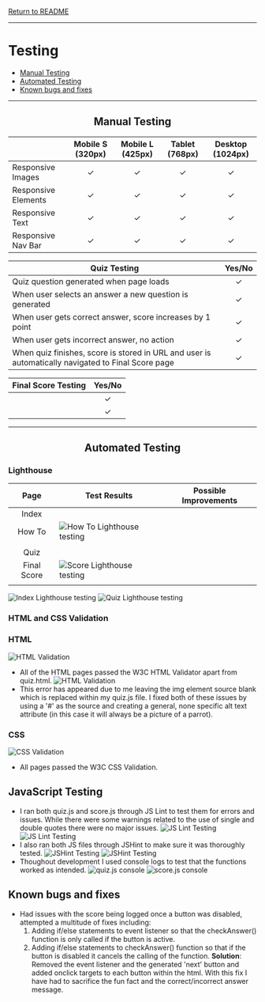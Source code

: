 [Return to README](https://github.com/lrchnnng/parrot-quiz/blob/main/README.md)

---
# Testing <!-- omit in toc -->
- [Manual Testing](#manual-testing)
- [Automated Testing](#automated-testing)
- [Known bugs and fixes](#known-bugs-and-fixes)

---

<div align="center">

## Manual Testing

</div>

| | Mobile S (320px)| Mobile L (425px)| Tablet (768px) | Desktop (1024px)|
|---|:---:|:---:|:---:|:---:|
|Responsive Images|✓|✓|✓|✓|
|Responsive Elements|✓|✓|✓|✓|
|Responsive Text|✓|✓|✓|✓|
|Responsive Nav Bar|✓|✓|✓|✓|

|Quiz Testing|Yes/No|
|---|:---:|
|Quiz question generated when page loads|✓|
|When user selects an answer a new question is generated|✓|
|When user gets correct answer, score increases by 1 point|✓|
|When user gets incorrect answer, no action|✓|
|When quiz finishes, score is stored in URL and user is automatically navigated to Final Score page|✓|

|Final Score Testing|Yes/No|
|---|:---:|
||✓|
||✓|

---

<div align="center">

## Automated Testing

</div>

 ### Lighthouse <!-- omit in toc -->

| Page | Test Results | Possible Improvements |
|:---:|---|---|
|Index|||
|How To|![How To Lighthouse testing](assets/images/readme-img/how-to-lighthouse.png)
||
|Quiz|||
|Final Score|![Score Lighthouse testing](assets/images/readme-img/score-lighthouse.png)
||

![Index Lighthouse testing]()
![Quiz Lighthouse testing]()

### HTML and CSS Validation <!-- omit in toc -->
### HTML <!-- omit in toc -->
![HTML Validation](assets/images/readme-img/html-validation.png)
- All of the HTML pages passed the W3C HTML Validator apart from quiz.html.
![HTML Validation](assets/images/readme-img/html-error.png)
- This error has appeared due to me leaving the img element source blank which is replaced within my quiz.js file. I fixed both of these issues by using a '#' as the source and creating a general, none specific alt text attribute (in this case it will always be a picture of a parrot). 
### CSS <!-- omit in toc -->
![CSS Validation](assets/images/readme-img/html-validation.png)
- All pages passed the W3C CSS Validation.
    
## JavaScript Testing <!-- omit in toc -->
* I ran both quiz.js and score.js through JS Lint to test them for errors and issues. While there were some warnings related to the use of single and double quotes there were no major issues.
 ![JS Lint Testing](assets/images/readme-img/jslint.png)
 ![JS Lint Testing](assets/images/readme-img/jslint-warnings.png)
* I also ran both JS files through JSHint to make sure it was thoroughly tested.
 ![JSHint Testing](assets/images/readme-img/jshint-quiz.png)
 ![JSHint Testing](assets/images/readme-img/jshint-score.png)
* Thoughout development I used console logs to test that the functions worked as intended.
 ![quiz.js console](assets/images/readme-img/quiz-console.png)
 ![score.js console](assets/images/readme-img/score-console.png)

 ## Known bugs and fixes 
  * Had issues with the score being logged once a button was disabled, attempted a multitude of fixes including:
    1. Adding if/else statements to event listener so that the checkAnswer() function is only called if the button is active.
    2. Adding if/else statements to checkAnswer() function so that if the button is disabled it cancels the calling of the function.
    **Solution**: Removed the event listener and the generated 'next' button and added onclick targets to each button within the html. With this fix I have had to sacrifice the fun fact and the correct/incorrect answer message.
